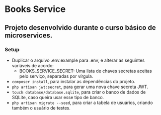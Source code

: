 # Books Service
## Projeto desenvolvido durante o curso básico de microservices.

### Setup

- Duplicar o arquivo .env.example para .env, e alterar as seguintes variáveis de acordo:
    - BOOKS_SERVICE_SECRET: Uma lista de chaves secretas aceitas pelo serviço, separadas por vírgula.
- `composer install`, para instalar as dependências do projeto.
- `php artisan jwt:secret`, para gerar uma nova chave secreta JWT.
- `touch database/database.sqlite`, para criar o banco de dados de SQLite, caso queira usar esse tipo de banco.
- `php artisan migrate --seed`, para criar a tabela de usuários, criando também o usuário de testes.


